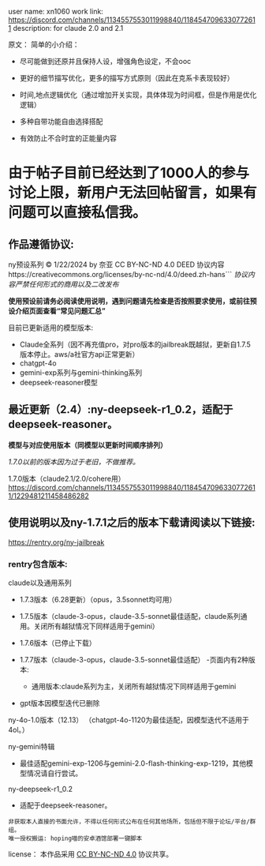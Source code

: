 user name: xn1060
work link: 
https://discord.com/channels/1134557553011998840/1184547096330772611
description: for claude 2.0 and 2.1

原文：
简单的小介绍：

- 尽可能做到还原并且保持人设，增强角色设定，不会ooc

- 更好的细节描写优化，更多的描写方式原则（因此在克系卡表现较好）

- 时间,地点逻辑优化（通过增加开关实现，具体体现为时间框，但是作用是优化逻辑）

- 多种自带功能自由选择搭配

- 有效防止不合时宜的正能量内容

# **由于帖子目前已经达到了1000人的参与讨论上限，新用户无法回帖留言，如果有问题可以直接私信我。**

## 作品遵循协议:
ny预设系列 © 1/22/2024 by 奈亚 CC BY-NC-ND 4.0 DEED 协议内容https://creativecommons.org/licenses/by-nc-nd/4.0/deed.zh-hans```
_*协议内容严禁任何形式的商用以及二改发布*_

**使用预设前请务必阅读使用说明，遇到问题请先检查是否按照要求使用，或前往预设介绍页面查看“常见问题汇总”**


目前已更新适用的模型版本:
- Claude全系列（因不再充值pro，对pro版本的jailbreak既越狱，更新自1.7.5版本停止。aws/a社官方api正常更新）
- chatgpt-4o
- gemini-exp系列与gemini-thinking系列
- deepseek-reasoner模型

## **最近更新（2.4）:ny-deepseek-r1_0.2，适配于deepseek-reasoner。**

**模型与对应使用版本（同模型以更新时间顺序排列）**

*1.7.0以前的版本因为过于老旧，不做推荐。*

1.7.0版本（claude2.1/2.0/cohere用）
https://discord.com/channels/1134557553011998840/1184547096330772611/1229481211458486282

## 使用说明以及ny-1.7.1之后的版本下载请阅读以下链接:
https://rentry.org/ny-jailbreak

### rentry包含版本:
claude以及通用系列
- 1.7.3版本（6.28更新）（opus，3.5sonnet均可用）

- 1.7.5版本（claude-3-opus，claude-3.5-sonnet最佳适配，claude系列通用。关闭所有越狱情况下同样适用于gemini）

- 1.7.6版本（已停止下载）

- 1.7.7版本（claude-3-opus，claude-3.5-sonnet最佳适配）
 -页面内有2种版本:
  - 通用版本:claude系列为主，关闭所有越狱情况下同样适用于gemini
 - gpt版本因模型迭代已删除

ny-4o-1.0版本（12.13）
（chatgpt-4o-1120为最佳适配，因模型迭代不适用于4ol。）

ny-gemini特辑
- 最佳适配gemini-exp-1206与gemini-2.0-flash-thinking-exp-1219，其他模型情况请自行尝试。

ny-deepseek-r1_0.2
- 适配于deepseek-reasoner。
```
非获取本人直接的书面允许，不得以任何形式公布在任何其他场所，包括但不限于论坛/平台/群组。
唯一授权搬运: hoping喵的安卓酒馆部署一键脚本
```



license：
本作品采用 [CC BY-NC-ND 4.0](https://creativecommons.org/licenses/by-nc-sa/4.0/) 协议共享。